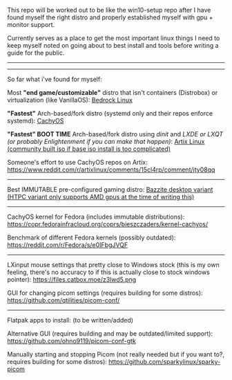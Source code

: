 This repo will be worked out to be like the win10-setup repo after I have found myself the right distro and properly established myself with gpu + monitor support.

Currently serves as a place to get the most important linux things I need to keep myself noted on going about to best install and tools before writing a guide for the public.

--------------------------------------------------------------------------------------------------------------------------------------------------------------

--------------------------------------------------------------------------------------------------------------------------------------------------------------
So far what i've found for myself:

Most **"end game/customizable"** distro that isn't containers (Distrobox) or virtualization (like VanillaOS): [Bedrock Linux](https://bedrocklinux.org/)

**"Fastest"** Arch-based/fork distro (systemd only and their repos enforce systemd): [CachyOS](https://cachyos.org/)

**"Fastest" BOOT TIME** Arch-based/fork distro using _dinit_ and _LXDE or LXQT (or probably Enlightenment if you can make that happen)_: [Artix Linux (community built iso if base iso install is too complicated)](https://artixlinux.org/download.php#official)

Someone's effort to use CachyOS repos on Artix: https://www.reddit.com/r/artixlinux/comments/15cl4rp/comment/jty08qq

--------------------------------------------------------------------------------------------------------------------------------------------------------------

Best IMMUTABLE pre-configured gaming distro: [Bazzite desktop variant (HTPC variant only supports AMD gpus at the time of writing this)](https://github.com/ublue-os/bazzite/#desktop)

--------------------------------------------------------------------------------------------------------------------------------------------------------------

CachyOS kernel for Fedora (includes immutable distributions): https://copr.fedorainfracloud.org/coprs/bieszczaders/kernel-cachyos/

Benchmark of different Fedora kernels (possibly outdated): https://reddit.com/r/Fedora/s/e0IFbgJVQF

--------------------------------------------------------------------------------------------------------------------------------------------------------------
LXinput mouse settings that pretty close to Windows stock (this is my own feeling, there's no accuracy to if this is actually close to stock windows pointer): https://files.catbox.moe/z3lwd5.png

GUI for changing picom settings (requires building for some distros): https://github.com/qtilities/picom-conf/

--------------------------------------------------------------------------------------------------------------------------------------------------------------

Flatpak apps to install: (to be written/added)

Alternative GUI (requires building and may be outdated/limited support): https://github.com/ohno9119/picom-conf-gtk

Manually starting and stopping Picom (not really needed but if you want to?, requires building for some distros): https://github.com/sparkylinux/sparky-picom
